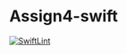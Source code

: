 # Assign4-swift
[![SwiftLint](https://github.com/ICS4U-Programming-MelodyB/Assign4-swift/workflows/SwiftLint/badge.svg)](https://github.com/ICS4U-Programming-MelodyB/Assign4-swift/actions)
